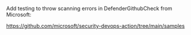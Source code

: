 Add testing to throw scanning errors in DefenderGithubCheck from Microsoft: 

https://github.com/microsoft/security-devops-action/tree/main/samples
